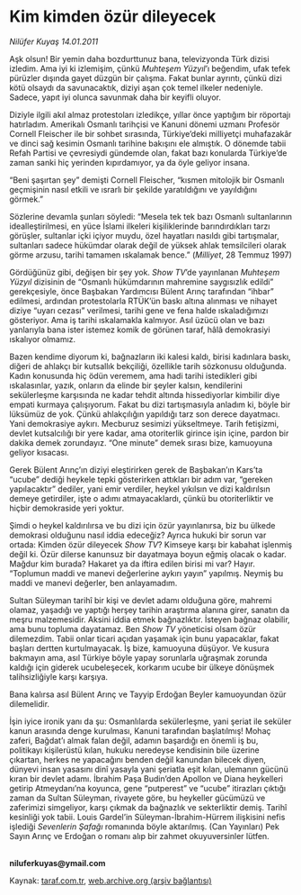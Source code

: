 # Kim kimden özür dileyecek

*Nilüfer Kuyaş 14.01.2011*

<div class="yazi"><p>Aşk olsun! Bir yemin daha bozdurttunuz bana, televizyonda Türk dizisi izledim. Ama iyi ki izlemişim, çünkü <i>Muhteşem Yüzyıl</i>’ı beğendim, ufak tefek pürüzler dışında gayet düzgün bir çalışma. Fakat bunlar ayrıntı, çünkü dizi kötü olsaydı da savunacaktık, diziyi aşan çok temel ilkeler nedeniyle. Sadece, yapıt iyi olunca savunmak daha bir keyifli oluyor.</p>
<p>Diziyle ilgili akıl almaz protestoları izledikçe, yıllar önce yaptığım bir röportajı hatırladım. Amerikalı Osmanlı tarihçisi ve Kanuni dönemi uzmanı Profesör Cornell Fleischer ile bir sohbet sırasında, Türkiye’deki milliyetçi muhafazakâr ve dinci sağ kesimin Osmanlı tarihine bakışını ele almıştık. O dönemde tabii Refah Partisi ve çevresiydi gündemde olan, fakat bazı konularda Türkiye’de zaman sanki hiç yerinden kıpırdamıyor, ya da öyle geliyor insana.</p>
<p>“Beni şaşırtan şey” demişti Cornell Fleischer, “kısmen mitolojik bir Osmanlı geçmişinin nasıl etkili ve ısrarlı bir şekilde yaratıldığını ve yayıldığını görmek.” </p>
<p>Sözlerine devamla şunları söyledi: “Mesela tek tek bazı Osmanlı sultanlarının idealleştirilmesi, en yüce İslami ilkeleri kişiliklerinde barındırdıkları tarzı görüşler, sultanlar içki içiyor muydu, özel hayatları nasıldı gibi tartışmalar, sultanları sadece hükümdar olarak değil de yüksek ahlak temsilcileri olarak görme arzusu, tarihi tamamen ıskalamak bence.” (<i>Milliyet</i>, 28 Temmuz 1997)</p>
<p>Gördüğünüz gibi, değişen bir şey yok. <i>Show TV</i>’de yayınlanan <i>Muhteşem Yüzyıl</i> dizisinin de “Osmanlı hükümdarının mahremine saygısızlık edildi” gerekçesiyle, önce Başbakan Yardımcısı Bülent Arınç tarafından “ihbar” edilmesi, ardından protestolarla RTÜK’ün baskı altına alınması ve nihayet diziye “uyarı cezası” verilmesi, tarihi gene ve fena halde ıskaladığımızı gösteriyor. Ama iş tarihi ıskalamakla kalmıyor. Asıl üzücü olan ve bazı yanlarıyla bana ister istemez komik de görünen taraf, hâlâ demokrasiyi ıskalıyor olmamız.</p>
<p>Bazen kendime diyorum ki, bağnazların iki kalesi kaldı, birisi kadınlara baskı, diğeri de ahlakçı bir kutsallık bekçiliği, özellikle tarih sözkonusu olduğunda. Kadın konusunda hiç ödün veremem, ama hadi tarihi istedikleri gibi ıskalasınlar, yazık, onların da elinde bir şeyler kalsın, kendilerini sekülerleşme karşısında ne kadar tehdit altında hissediyorlar kimbilir diye empati kurmaya çalışıyorum. Fakat bu dizi tartışmasıyla anladım ki, böyle bir lüksümüz de yok. Çünkü ahlakçılığın yapıldığı tarz son derece dayatmacı. Yani demokrasiye aykırı. Mecburuz sesimizi yükseltmeye. Tarih fetişizmi, devlet kutsalcılığı bir yere kadar, ama otoriterlik girince işin içine, pardon bir dakika demek zorundayız. “One minute” demek sırası bize, kamuoyuna geliyor kısacası.</p>
<p>Gerek Bülent Arınç’ın diziyi eleştirirken gerek de Başbakan’ın Kars’ta “ucube” dediği heykele tepki gösterirken attıkları bir adım var, “gereken yapılacaktır” dediler, yani emir verdiler, heykel yıkılsın ve dizi kaldırılsın demeye getirdiler, işte o adımı atmayacaklardı, çünkü bu otoriterliktir ve hiçbir demokraside yeri yoktur.</p>
<p>Şimdi o heykel kaldırılırsa ve bu dizi için özür yayınlanırsa, biz bu ülkede demokrasi olduğunu nasıl iddia edeceğiz? Ayrıca hukuki bir sorun var ortada: Kimden özür dileyecek <i>Show TV</i>? Kimseye karşı bir kabahat işlenmiş değil ki. Özür dilerse kanunsuz bir dayatmaya boyun eğmiş olacak o kadar. Mağdur kim burada? Hakaret ya da iftira edilen birisi mi var? Hayır. “Toplumun maddi ve manevi değerlerine aykırı yayın” yapılmış. Neymiş bu maddi ve manevi değerler, ben anlayamadım. </p>
<p>Sultan Süleyman tarihî bir kişi ve devlet adamı olduğuna göre, mahremi olamaz, yaşadığı ve yaptığı herşey tarihin araştırma alanına girer, sanatın da meşru malzemesidir. Aksini iddia etmek bağnazlıktır. İsteyen bağnaz olabilir, ama bunu topluma dayatamaz. Ben <i>Show TV</i> yöneticisi olsam özür dilemezdim. Tabii onlar ticari açıdan yaşamak için bunu yapacaklar, fakat başları dertten kurtulmayacak. İş bize, kamuoyuna düşüyor. Ve kusura bakmayın ama, asıl Türkiye böyle yapay sorunlarla uğraşmak zorunda kaldığı için giderek ucubeleşecek, korkarım ucube bir ülkeye dönüşmek talihsizliğiyle karşı karşıya.</p>
<p>Bana kalırsa asıl Bülent Arınç ve Tayyip Erdoğan Beyler kamuoyundan özür dilemelidir. </p>
<p>İşin iyice ironik yanı da şu: Osmanlılarda sekülerleşme, yani şeriat ile seküler kanun arasında denge kurulması, Kanuni tarafından başlatılmış! Mohaç zaferi, Bağdat’ı almak falan değil, adamın başardığı en önemli iş bu, politikayı kişilerüstü kılan, hukuku neredeyse kendisinin bile üzerine çıkartan, herkes ne yapacağını benden değil kanundan bilecek diyen, dünyevi insan yasasını dinî yasayla yani şeriatla eşit kılan, ulemanın gücünü kıran bir devlet adamı. İbrahim Paşa Budin’den Apollon ve Diana heykelleri getirip Atmeydanı’na koyunca, gene “putperest” ve “ucube” itirazları çıktığı zaman da Sultan Süleyman, rivayete göre, bu heykeller gücümüzü ve zaferimizi simgeliyor, karşı çıkmak da bağnazlık ve sekterliktir demiş. Tarihî kesinliği yok tabii. Louis Gardel’in Süleyman-İbrahim-Hürrem ilişkisini nefis işlediği <i>Sevenlerin Şafağı</i> romanında böyle aktarılmış. (Can Yayınları) Pek Sayın Arınç ve Erdoğan o romanı alıp bir zahmet okuyuversinler lütfen.</p>
<p><b><br/>niluferkuyas@ymail.com</b></p>
</div>

Kaynak: [taraf.com.tr](http://www.taraf.com.tr/nilufer-kuyas/makale-kim-kimden-ozur-dileyecek.htm), [web.archive.org (arşiv bağlantısı)](http://web.archive.org/web/20131107153548/http://www.taraf.com.tr/nilufer-kuyas/makale-kim-kimden-ozur-dileyecek.htm)
